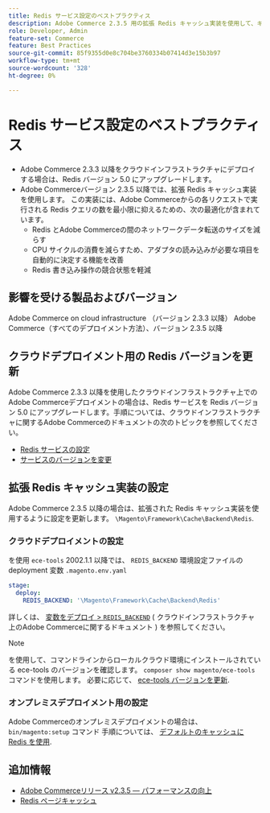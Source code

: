```yaml
---
title: Redis サービス設定のベストプラクティス
description: Adobe Commerce 2.3.5 用の拡張 Redis キャッシュ実装を使用して、キャッシュのパフォーマンスを向上させる方法について説明します。
role: Developer, Admin
feature-set: Commerce
feature: Best Practices
source-git-commit: 85f9355d0e8c704be3760334b07414d3e15b3b97
workflow-type: tm+mt
source-wordcount: '328'
ht-degree: 0%

---
```



# Redis サービス設定のベストプラクティス

- Adobe Commerce 2.3.3 以降をクラウドインフラストラクチャにデプロイする場合は、Redis バージョン 5.0 にアップグレードします。
- Adobe Commerceバージョン 2.3.5 以降では、拡張 Redis キャッシュ実装を使用します。 この実装には、Adobe Commerceからの各リクエストで実行される Redis クエリの数を最小限に抑えるための、次の最適化が含まれています。
   - Redis とAdobe Commerceの間のネットワークデータ転送のサイズを減らす
   - CPU サイクルの消費を減らすため、アダプタの読み込みが必要な項目を自動的に決定する機能を改善
   - Redis 書き込み操作の競合状態を軽減

## 影響を受ける製品およびバージョン

Adobe Commerce on cloud infrastructure （バージョン 2.3.3 以降）
Adobe Commerce（すべてのデプロイメント方法）、バージョン 2.3.5 以降

## クラウドデプロイメント用の Redis バージョンを更新

Adobe Commerce 2.3.3 以降を使用したクラウドインフラストラクチャ上でのAdobe Commerceデプロイメントの場合は、Redis サービスを Redis バージョン 5.0 にアップグレードします。手順については、クラウドインフラストラクチャに関するAdobe Commerceのドキュメントの次のトピックを参照してください。

- [Redis サービスの設定](https://devdocs.magento.com/cloud/project/services-redis.html)
- [サービスのバージョンを変更](https://devdocs.magento.com/cloud/project/services.html#change-service-version)

## 拡張 Redis キャッシュ実装の設定

Adobe Commerce 2.3.5 以降の場合は、拡張された Redis キャッシュ実装を使用するように設定を更新します。 `\Magento\Framework\Cache\Backend\Redis`.

### クラウドデプロイメントの設定

を使用 `ece-tools` 2002.1.1 以降では、 `REDIS_BACKEND` 環境設定ファイルの deployment 変数 `.magento.env.yaml`

```yaml
stage:
  deploy:
    REDIS_BACKEND: '\Magento\Framework\Cache\Backend\Redis'
```

詳しくは、 [変数をデプロイ > `REDIS_BACKEND`](https://devdocs.magento.com/cloud/env/variables-deploy.html#redis_backend) ( クラウドインフラストラクチャ上のAdobe Commerceに関するドキュメント ) を参照してください。

>[!NOTE]
>
> を使用して、コマンドラインからローカルクラウド環境にインストールされている ece-tools のバージョンを確認します。 `composer show magento/ece-tools` コマンドを使用します。 必要に応じて、 [ece-tools バージョンを更新](https://devdocs.magento.com/cloud/project/ece-tools-update.html).

### オンプレミスデプロイメント用の設定

Adobe Commerceのオンプレミスデプロイメントの場合は、 `bin/magento:setup` コマンド 手順については、 [デフォルトのキャッシュに Redis を使用](../../../configuration/cache/redis-pg-cache.md#configure-redis-page-caching).

## 追加情報

- [Adobe Commerceリリース v2.3.5 — パフォーマンスの向上](https://devdocs.magento.com/guides/v2.3/release-notes/release-notes-2-3-5-commerce.html#performance-boosts)
- [Redis ページキャッシュ](../../../configuration/cache/redis-pg-cache.md)


